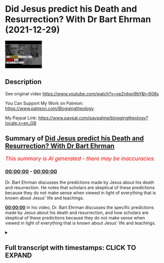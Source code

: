 # Did Jesus predict his Death and Resurrection? With Dr Bart Ehrman (2021-12-29)

![alt Did Jesus predict his Death and Resurrection? With Dr Bart Ehrman](AVeUVbr1RqA.jpg "Did Jesus predict his Death and Resurrection? With Dr Bart Ehrman")

## Description

See original video https://www.youtube.com/watch?v=oeZrdgxi9bY&t=608s

You Can Support My Work on Patreon:
https://www.patreon.com/Bloggingtheology

My Paypal Link: 
https://www.paypal.com/paypalme/bloggingtheology?locale.x=en_GB

## Summary of [Did Jesus predict his Death and Resurrection? With Dr Bart Ehrman](https://www.youtube.com/watch?v=AVeUVbr1RqA)


*<span style="color:red; font-size:125%">This summary is AI generated - there may be inaccuracies</span>. [](/)*

### [00:00:00](https://www.youtube.com/watch?v=AVeUVbr1RqA&t=0) - [00:00:00](https://www.youtube.com/watch?v=AVeUVbr1RqA&t=0)

Dr. Bart Ehrman discusses the predictions made by Jesus about his death and resurrection. He notes that scholars are skeptical of these predictions because they do not make sense when viewed in light of everything that is known about Jesus' life and teachings.

**[00:00:00](https://www.youtube.com/watch?v=AVeUVbr1RqA&t=0)** In his video, Dr. Bart Ehrman discusses the specific predictions made by Jesus about his death and resurrection, and how scholars are skeptical of these predictions because they do not make sense when viewed in light of everything that is known about Jesus' life and teachings.

<details><summary><h2>Full transcript with timestamps: CLICK TO EXPAND</h2></summary>

[0:00:02](https://youtu.be/AVeUVbr1RqA?t=2) My next question was about the the many 
predictions we read in the particularly    
[0:00:07](https://youtu.be/AVeUVbr1RqA?t=7) the earlier gospels Matthew, Mark and Luke of 
Jesus's death and resurrection and almost at    
[0:00:13](https://youtu.be/AVeUVbr1RqA?t=13) random there's a very clear example in Luke 
chapter 8 verses 31 where Jesus says you know he    
[0:00:19](https://youtu.be/AVeUVbr1RqA?t=19) tells his disciples that everything written 
about the son of man by the prophets will be    
[0:00:24](https://youtu.be/AVeUVbr1RqA?t=24) accomplished he'll be handed over to the gentiles 
they will mock him and insult him and spit on him    
[0:00:29](https://youtu.be/AVeUVbr1RqA?t=29) then they'll flog him and after they have killed 
him on the third day he will rise again and it's    
[0:00:35](https://youtu.be/AVeUVbr1RqA?t=35) just one example and sometimes very 
detailed predictions. But the question is  
[0:00:42](https://youtu.be/AVeUVbr1RqA?t=42) in terms of the astonishment that is then 
shown by the disciples the very same people in Luke 24 when the women come back from the tomb 
they say look he's not there he's risen and Peter    
[0:00:56](https://youtu.be/AVeUVbr1RqA?t=56) I forget the Greek word but it seems to be 
saying you don't talk nonsense you're talking    
[0:01:00](https://youtu.be/AVeUVbr1RqA?t=60) nonsense yeah um i mean did the historical Jesus 
my question is did the historical Jesus therefore    
[0:01:08](https://youtu.be/AVeUVbr1RqA?t=68) really i mean supernaturalist issues apart 
because you can still predict your death and    
[0:01:12](https://youtu.be/AVeUVbr1RqA?t=72) you know just be human if you like you don't 
have to have supernatural anointing did jesus    
[0:01:17](https://youtu.be/AVeUVbr1RqA?t=77) really predict his death and resurrection or is 
this a a retrospectively inserted idea put in the    
[0:01:23](https://youtu.be/AVeUVbr1RqA?t=83) gospels to tidy up a narrative which otherwise 
would be a bit unprovidential shall we say yeah    
[0:01:29](https://youtu.be/AVeUVbr1RqA?t=89) right yeah exactly that's exactly the issue 
and it's um i think you usually scholars    
[0:01:35](https://youtu.be/AVeUVbr1RqA?t=95) look at the specificity of those predictions 
and and say you know this really you know if    
[0:01:41](https://youtu.be/AVeUVbr1RqA?t=101) if you if you're pretty sure that early christians 
are telling stories about jesus and sometimes    
[0:01:47](https://youtu.be/AVeUVbr1RqA?t=107) changing stories and sometimes changing the way 
he says things and sounds like putting words    
[0:01:51](https://youtu.be/AVeUVbr1RqA?t=111) on his lips which christians definitely are 
putting words on his lips and we have gospels    
[0:01:55](https://youtu.be/AVeUVbr1RqA?t=115) from early christianity where jesus says all sorts 
of things that nobody thinks he really said i mean    
[0:02:00](https://youtu.be/AVeUVbr1RqA?t=120) christians aren't doing this and so the question 
is which things are they putting on his lips    
[0:02:05](https://youtu.be/AVeUVbr1RqA?t=125) this is one of the first things to go i think 
from the gospel because the specificity of this    
[0:02:10](https://youtu.be/AVeUVbr1RqA?t=130) and especially predicting his own resurrection i 
think is a clear indication that this is something    
[0:02:15](https://youtu.be/AVeUVbr1RqA?t=135) that's later put on his lips it does create 
this delicious irony though that you first    
[0:02:20](https://youtu.be/AVeUVbr1RqA?t=140) get it you actually get it first in mark of 
course the first gospel where jesus makes three    
[0:02:24](https://youtu.be/AVeUVbr1RqA?t=144) explicit passion predictions and 
the disciples simply don't get it    
[0:02:32](https://youtu.be/AVeUVbr1RqA?t=152) and a lot of that not getting its stuff gets um 
gets mitigated a bit in matthew and luke but there    
[0:02:40](https://youtu.be/AVeUVbr1RqA?t=160) are elements of it still remaining where they 
just don't you know they they're not expecting the    
[0:02:45](https://youtu.be/AVeUVbr1RqA?t=165) resurrection even though jesus is spending his in 
luke he makes four of these predictions and then    
[0:02:51](https://youtu.be/AVeUVbr1RqA?t=171) they still think that the women are crazy because 
what are you talking about and the reader of    
[0:02:56](https://youtu.be/AVeUVbr1RqA?t=176) course is saying yeah well he's been saying it 
all along but so just to clarify the reason that    
[0:03:01](https://youtu.be/AVeUVbr1RqA?t=181) people are historians are skeptical it's not 
because of some alleged anti-supernaturalist    
[0:03:06](https://youtu.be/AVeUVbr1RqA?t=186) liberal bias it's because the story doesn't make 
sense uh and so it looks if you know they may    
[0:03:12](https://youtu.be/AVeUVbr1RqA?t=192) have been tampering with the story is that is that 
fair assessment i'd say i say it's a combination    
[0:03:17](https://youtu.be/AVeUVbr1RqA?t=197) of things i think it's that you we we know look 
we know that the christians are putting on jesus    
[0:03:23](https://youtu.be/AVeUVbr1RqA?t=203) lips there are things that christians want that 
would like jesus to say we know we've got these    
[0:03:29](https://youtu.be/AVeUVbr1RqA?t=209) very very specific predictions you can imagine 
jesus knowing that his time was up and saying    
[0:03:34](https://youtu.be/AVeUVbr1RqA?t=214) you know uh i'm going to be arrested and killed 
but when you look at what's specifically and then    
[0:03:40](https://youtu.be/AVeUVbr1RqA?t=220) and then you're right the story doesn't the 
whole story doesn't make sense anymore then    
[0:03:44](https://youtu.be/AVeUVbr1RqA?t=224) because he keeps telling the disciples this 
and you know either they were idiots or they    
[0:03:49](https://youtu.be/AVeUVbr1RqA?t=229) weren't listening or somebody's like you 
know or luca luke says and not just lucas    
[0:03:54](https://youtu.be/AVeUVbr1RqA?t=234) oh the their understanding they were kept from 
understanding as if jesus told them this and then    
[0:03:59](https://youtu.be/AVeUVbr1RqA?t=239) that they were prevented by god or someone from 
understanding what was the whole point of them    
[0:04:03](https://youtu.be/AVeUVbr1RqA?t=243) telling them in the first place are they going 
to have the understanding taken away from them  
[0:04:09](https://youtu.be/AVeUVbr1RqA?t=249) never quite understood that but  

</details>
